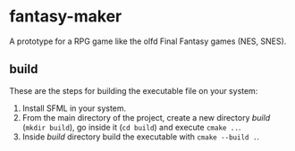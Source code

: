 # fantasy-maker

A prototype for a RPG game  like the olfd Final Fantasy games (NES, SNES).

## build

These are the steps for building the executable file on your system:

1. Install SFML in your system.
2. From the main directory of the project, create a new directory _build_ (`mkdir build`), go inside it (`cd build`) and execute `cmake ..`.
3. Inside _build_ directory build the executable with `cmake --build .`.
